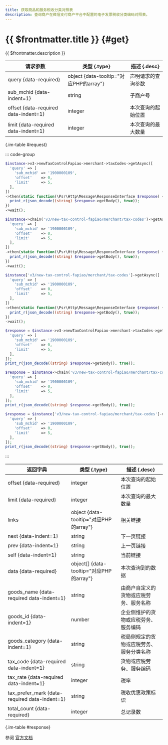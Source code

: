 ```yaml
---
title: 获取商品和服务税收分类对照表
description: 查询商户在微信支付商户平台中配置的电子发票税收分类编码对照表。
---
```


# {{ $frontmatter.title }} {#get}

{{ $frontmatter.description }}

| 请求参数 | 类型 {.type} | 描述 {.desc}
| --- | --- | ---
| query {data-required} | object {data-tooltip="对应PHP的array"} | 声明请求的查询参数
| sub_mchid {data-indent=1} | string | 子商户号
| offset {data-required data-indent=1} | integer | 本次查询的起始位置
| limit {data-required data-indent=1} | integer | 本次查询的最大数量

{.im-table #request}

::: code-group

```php [异步纯链式]
$instance->v3->newTaxControlFapiao->merchant->taxCodes->getAsync([
  'query' => [
    'sub_mchid' => '1900000109',
    'offset'    => 0,
    'limit'     => 5,
  ],
])
->then(static function(\Psr\Http\Message\ResponseInterface $response) {
  print_r(json_decode((string) $response->getBody(), true));
})
->wait();
```

```php [异步声明式]
$instance->chain('v3/new-tax-control-fapiao/merchant/tax-codes')->getAsync([
  'query' => [
    'sub_mchid' => '1900000109',
    'offset'    => 0,
    'limit'     => 5,
  ],
])
->then(static function(\Psr\Http\Message\ResponseInterface $response) {
  print_r(json_decode((string) $response->getBody(), true));
})
->wait();
```

```php [异步属性式]
$instance['v3/new-tax-control-fapiao/merchant/tax-codes']->getAsync([
  'query' => [
    'sub_mchid' => '1900000109',
    'offset'    => 0,
    'limit'     => 5,
  ],
])
->then(static function(\Psr\Http\Message\ResponseInterface $response) {
  print_r(json_decode((string) $response->getBody(), true));
})
->wait();
```

```php [同步纯链式]
$response = $instance->v3->newTaxControlFapiao->merchant->taxCodes->get([
  'query' => [
    'sub_mchid' => '1900000109',
    'offset'    => 0,
    'limit'     => 5,
  ],
]);
print_r(json_decode((string) $response->getBody(), true));
```

```php [同步声明式]
$response = $instance->chain('v3/new-tax-control-fapiao/merchant/tax-codes')->get([
  'query' => [
    'sub_mchid' => '1900000109',
    'offset'    => 0,
    'limit'     => 5,
  ],
]);
print_r(json_decode((string) $response->getBody(), true));
```

```php [同步属性式]
$response = $instance['v3/new-tax-control-fapiao/merchant/tax-codes']->get([
  'query' => [
    'sub_mchid' => '1900000109',
    'offset'    => 0,
    'limit'     => 5,
  ],
]);
print_r(json_decode((string) $response->getBody(), true));
```

:::

| 返回字典 | 类型 {.type} | 描述 {.desc}
| --- | --- | ---
| offset {data-required} | integer | 本次查询的起始位置
| limit {data-required} | integer | 本次查询的最大数量
| links | object {data-tooltip="对应PHP的array"} | 相关链接
| next {data-indent=1} | string | 下一页链接
| prev {data-indent=1} | string | 上一页链接
| self {data-indent=1} | string | 当前链接
| data {data-required} | object[] {data-tooltip="对应PHP的array"} | 本次查询到的数据
| goods_name {data-required data-indent=1} | string | 由商户自定义的货物或应税劳务、服务名称
| goods_id {data-indent=1} | number | 企业侧维护的货物或应税劳务、服务编码
| goods_category {data-indent=1} | string | 税局侧规定的货物或应税劳务、服务分类名称
| tax_code {data-required data-indent=1} | string | 货物或应税劳务、服务编码
| tax_rate {data-required data-indent=1} | integer | 税率
| tax_prefer_mark {data-required data-indent=1} | string | 税收优惠政策标识
| total_count {data-required} | integer | 总记录数

{.im-table #response}

参阅 [官方文档](https://pay.weixin.qq.com/wiki/doc/apiv3/wxpay/new-tax-control-fapiao/chapter3_2.shtml)
